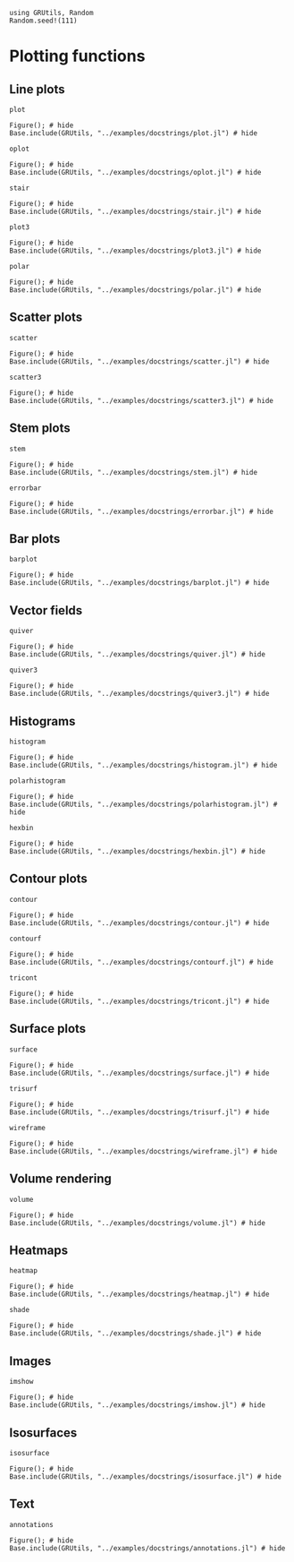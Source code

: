 ```@setup plot
using GRUtils, Random
Random.seed!(111)
```
# Plotting functions

## Line plots
```@docs
plot
```
```@example plot
Figure(); # hide
Base.include(GRUtils, "../examples/docstrings/plot.jl") # hide
```
```@docs
oplot
```
```@example plot
Figure(); # hide
Base.include(GRUtils, "../examples/docstrings/oplot.jl") # hide
```
```@docs
stair
```
```@example plot
Figure(); # hide
Base.include(GRUtils, "../examples/docstrings/stair.jl") # hide
```
```@docs
plot3
```
```@example plot
Figure(); # hide
Base.include(GRUtils, "../examples/docstrings/plot3.jl") # hide
```
```@docs
polar
```
```@example plot
Figure(); # hide
Base.include(GRUtils, "../examples/docstrings/polar.jl") # hide
```
## Scatter plots
```@docs
scatter
```
```@example plot
Figure(); # hide
Base.include(GRUtils, "../examples/docstrings/scatter.jl") # hide
```
```@docs
scatter3
```
```@example plot
Figure(); # hide
Base.include(GRUtils, "../examples/docstrings/scatter3.jl") # hide
```
## Stem plots
```@docs
stem
```
```@example plot
Figure(); # hide
Base.include(GRUtils, "../examples/docstrings/stem.jl") # hide
```
```@docs
errorbar
```
```@example plot
Figure(); # hide
Base.include(GRUtils, "../examples/docstrings/errorbar.jl") # hide
```
## Bar plots
```@docs
barplot
```
```@example plot
Figure(); # hide
Base.include(GRUtils, "../examples/docstrings/barplot.jl") # hide
```
## Vector fields
```@docs
quiver
```
```@example plot
Figure(); # hide
Base.include(GRUtils, "../examples/docstrings/quiver.jl") # hide
```
```@docs
quiver3
```
```@example plot
Figure(); # hide
Base.include(GRUtils, "../examples/docstrings/quiver3.jl") # hide
```
## Histograms
```@docs
histogram
```
```@example plot
Figure(); # hide
Base.include(GRUtils, "../examples/docstrings/histogram.jl") # hide
```
```@docs
polarhistogram
```
```@example plot
Figure(); # hide
Base.include(GRUtils, "../examples/docstrings/polarhistogram.jl") # hide
```
```@docs
hexbin
```
```@example plot
Figure(); # hide
Base.include(GRUtils, "../examples/docstrings/hexbin.jl") # hide
```
## Contour plots
```@docs
contour
```
```@example plot
Figure(); # hide
Base.include(GRUtils, "../examples/docstrings/contour.jl") # hide
```
```@docs
contourf
```
```@example plot
Figure(); # hide
Base.include(GRUtils, "../examples/docstrings/contourf.jl") # hide
```
```@docs
tricont
```
```@example plot
Figure(); # hide
Base.include(GRUtils, "../examples/docstrings/tricont.jl") # hide
```
## Surface plots
```@docs
surface
```
```@example plot
Figure(); # hide
Base.include(GRUtils, "../examples/docstrings/surface.jl") # hide
```
```@docs
trisurf
```
```@example plot
Figure(); # hide
Base.include(GRUtils, "../examples/docstrings/trisurf.jl") # hide
```
```@docs
wireframe
```
```@example plot
Figure(); # hide
Base.include(GRUtils, "../examples/docstrings/wireframe.jl") # hide
```
## Volume rendering
```@docs
volume
```
```@example plot
Figure(); # hide
Base.include(GRUtils, "../examples/docstrings/volume.jl") # hide
```
## Heatmaps
```@docs
heatmap
```
```@example plot
Figure(); # hide
Base.include(GRUtils, "../examples/docstrings/heatmap.jl") # hide
```
```@docs
shade
```
```@example plot
Figure(); # hide
Base.include(GRUtils, "../examples/docstrings/shade.jl") # hide
```
## Images
```@docs
imshow
```
```@example plot
Figure(); # hide
Base.include(GRUtils, "../examples/docstrings/imshow.jl") # hide
```
## Isosurfaces
```@docs
isosurface
```
```@example plot
Figure(); # hide
Base.include(GRUtils, "../examples/docstrings/isosurface.jl") # hide
```
## Text
```@docs
annotations
```
```@example plot
Figure(); # hide
Base.include(GRUtils, "../examples/docstrings/annotations.jl") # hide
```
